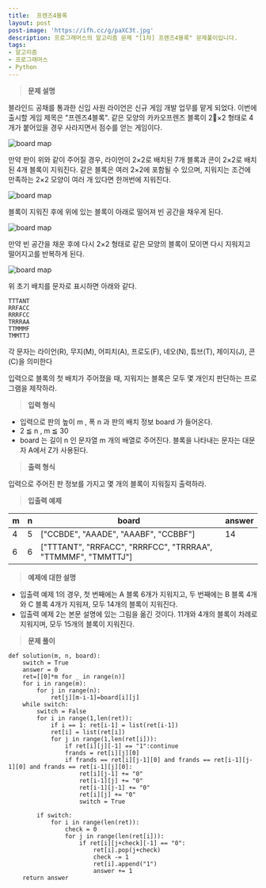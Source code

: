 ```yaml
---
title:  프렌즈4블록
layout: post
post-image: 'https://ifh.cc/g/paXC3t.jpg'
description: 프로그래머스의 알고리즘 문제 "[1차] 프렌즈4블록" 문제풀이입니다.
tags:
- 알고리즘
- 프로그래머스
- Python
---
```



>**문제 설명**

블라인드 공채를 통과한 신입 사원 라이언은 신규 게임 개발 업무를 맡게 되었다. 이번에 출시할 게임 제목은 "프렌즈4블록".
같은 모양의 카카오프렌즈 블록이 2×2 형태로 4개가 붙어있을 경우 사라지면서 점수를 얻는 게임이다.

<img src="http://t1.kakaocdn.net/welcome2018/pang1.png" title="Friends 4 block!" alt="board map">

만약 판이 위와 같이 주어질 경우, 라이언이 2×2로 배치된 7개 블록과 콘이 2×2로 배치된 4개 블록이 지워진다. 같은 블록은 여러 2×2에 포함될 수 있으며, 지워지는 조건에 만족하는 2×2 모양이 여러 개 있다면 한꺼번에 지워진다.

<img src="http://t1.kakaocdn.net/welcome2018/pang2.png" title="Friends 4 block!" alt="board map">

블록이 지워진 후에 위에 있는 블록이 아래로 떨어져 빈 공간을 채우게 된다.

<img src="http://t1.kakaocdn.net/welcome2018/pang3.png" title="Friends 4 block!" alt="board map">

만약 빈 공간을 채운 후에 다시 2×2 형태로 같은 모양의 블록이 모이면 다시 지워지고 떨어지고를 반복하게 된다.

<img src="http://t1.kakaocdn.net/welcome2018/pang4.png" title="Friends 4 block!" alt="board map">

위 초기 배치를 문자로 표시하면 아래와 같다.

    TTTANT
    RRFACC
    RRRFCC
    TRRRAA
    TTMMMF
    TMMTTJ

각 문자는 라이언(R), 무지(M), 어피치(A), 프로도(F), 네오(N), 튜브(T), 제이지(J), 콘(C)을 의미한다

입력으로 블록의 첫 배치가 주어졌을 때, 지워지는 블록은 모두 몇 개인지 판단하는 프로그램을 제작하라.

>**입력 형식**

<ul>
<li>입력으로 판의 높이  m , 폭  n 과 판의 배치 정보  board 가 들어온다.</li>
<li>2 ≦  n ,  m  ≦ 30</li>
<li> board 는 길이  n 인 문자열  m 개의 배열로 주어진다. 블록을 나타내는 문자는 대문자 A에서 Z가 사용된다.</li>
</ul>

>**출력 형식**

입력으로 주어진 판 정보를 가지고 몇 개의 블록이 지워질지 출력하라.

>**입출력 예제**

| m | n | board | answer |
|--|--|--|--|
| 4 | 5 | ["CCBDE", "AAADE", "AAABF", "CCBBF"] | 14 |
| 6 | 6 | ["TTTANT", "RRFACC", "RRRFCC", "TRRRAA", "TTMMMF", "TMMTTJ"] |

>**예제에 대한 설명**

<ul>
<li>입출력 예제 1의 경우, 첫 번째에는 A 블록 6개가 지워지고, 두 번째에는 B 블록 4개와 C 블록 4개가 지워져, 모두 14개의 블록이 지워진다.</li>
<li>입출력 예제 2는 본문 설명에 있는 그림을 옮긴 것이다. 11개와 4개의 블록이 차례로 지워지며, 모두 15개의 블록이 지워진다.</li>
</ul>

>**문제 풀이**

    def solution(m, n, board):
        switch = True
        answer = 0
        ret=[[0]*m for _ in range(n)]
        for i in range(m):
            for j in range(n):
                ret[j][m-i-1]=board[i][j]
        while switch:
            switch = False
            for i in range(1,len(ret)):
                if i == 1: ret[i-1] = list(ret[i-1])
                ret[i] = list(ret[i])
                for j in range(1,len(ret[i])):
                    if ret[i][j][-1] == "1":continue
                    frands = ret[i][j][0]
                    if frands == ret[i][j-1][0] and frands == ret[i-1][j-1][0] and frands == ret[i-1][j][0]:
                        ret[i][j-1] += "0"
                        ret[i-1][j] += "0"
                        ret[i-1][j-1] += "0"
                        ret[i][j] += "0"
                        switch = True
                        
            if switch:
                for i in range(len(ret)):
                    check = 0 
                    for j in range(len(ret[i])):
                        if ret[i][j+check][-1] == "0":
                            ret[i].pop(j+check)
                            check -= 1
                            ret[i].append("1")
                            answer += 1
        return answer

